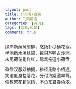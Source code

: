 ```yaml
---
layout: post
title: 什刹海•西海 
author: 飞鸿踏雪
categories: [诗词]
tags: [西海,风景]
comments: true
---
```

绿岸新荫风前柳，悠扬扑尽杨花絮。  
半池嫩水凌丝碧，数只芦鸭占沙洲。  
未见荷花别样红，鸳鸯拖逗小荷盘。  

盈盈汉服双袖拥，糁径无路小桥通。  
笑语低身拾落花，分付海棠邀早莺。  
催教繁花铺似绣，不负东君春色浓。  
